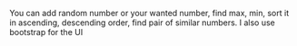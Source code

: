 You can add random number or your wanted number, find max, min, sort it in ascending, descending order, find  pair of similar numbers. I also use bootstrap for the UI 